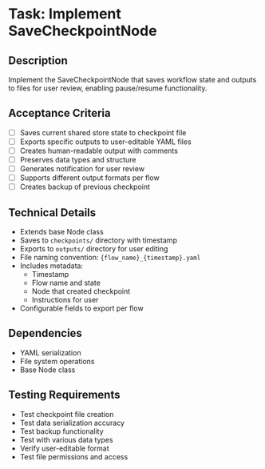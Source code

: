 # Task: Implement SaveCheckpointNode

## Description
Implement the SaveCheckpointNode that saves workflow state and outputs to files for user review, enabling pause/resume functionality.

## Acceptance Criteria
- [ ] Saves current shared store state to checkpoint file
- [ ] Exports specific outputs to user-editable YAML files
- [ ] Creates human-readable output with comments
- [ ] Preserves data types and structure
- [ ] Generates notification for user review
- [ ] Supports different output formats per flow
- [ ] Creates backup of previous checkpoint

## Technical Details
- Extends base Node class
- Saves to `checkpoints/` directory with timestamp
- Exports to `outputs/` directory for user editing
- File naming convention: `{flow_name}_{timestamp}.yaml`
- Includes metadata:
  - Timestamp
  - Flow name and state
  - Node that created checkpoint
  - Instructions for user
- Configurable fields to export per flow

## Dependencies
- YAML serialization
- File system operations
- Base Node class

## Testing Requirements
- Test checkpoint file creation
- Test data serialization accuracy
- Test backup functionality
- Test with various data types
- Verify user-editable format
- Test file permissions and access